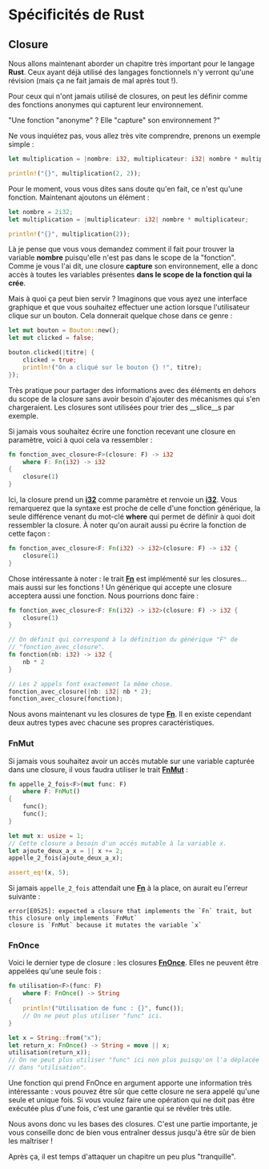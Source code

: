 # Spécificités de Rust

## Closure

Nous allons maintenant aborder un chapitre très important pour le langage __Rust__. Ceux ayant déjà utilisé des langages fonctionnels n'y verront qu'une révision (mais ça ne fait jamais de mal après tout !).

Pour ceux qui n'ont jamais utilisé de closures, on peut les définir comme des fonctions anonymes qui capturent leur environnement.

"Une fonction "anonyme" ? Elle "capture" son environnement ?"

Ne vous inquiétez pas, vous allez très vite comprendre, prenons un exemple simple :

```Rust
let multiplication = |nombre: i32, multiplicateur: i32| nombre * multiplicateur;

println!("{}", multiplication(2, 2));
```

Pour le moment, vous vous dites sans doute qu'en fait, ce n'est qu'une fonction. Maintenant ajoutons un élément :

```Rust
let nombre = 2i32;
let multiplication = |multiplicateur: i32| nombre * multiplicateur;

println!("{}", multiplication(2));
```

Là je pense que vous vous demandez comment il fait pour trouver la variable __nombre__ puisqu'elle n'est pas dans le scope de la "fonction". Comme je vous l'ai dit, une closure __capture__ son environnement, elle a donc accès à toutes les variables présentes __dans le scope de la fonction qui la crée__.

Mais à quoi ça peut bien servir ? Imaginons que vous ayez une interface graphique et que vous souhaitez effectuer une action lorsque l'utilisateur clique sur un bouton. Cela donnerait quelque chose dans ce genre :

```Rust
let mut bouton = Bouton::new();
let mut clicked = false;

bouton.clicked(|titre| {
    clicked = true;
    println!("On a cliqué sur le bouton {} !", titre);
});
```

Très pratique pour partager des informations avec des éléments en dehors du scope de la closure sans avoir besoin d'ajouter des mécanismes qui s'en chargeraient. Les closures sont utilisées pour trier des __slice__s par exemple.

Si jamais vous souhaitez écrire une fonction recevant une closure en paramètre, voici à quoi cela va ressembler :

```Rust
fn fonction_avec_closure<F>(closure: F) -> i32
    where F: Fn(i32) -> i32
{
    closure(1)
}
```

Ici, la closure prend un [__i32__] comme paramètre et renvoie un [__i32__]. Vous remarquerez que la syntaxe est proche de celle d'une fonction générique, la seule différence venant du mot-clé __where__ qui permet de définir à quoi doit ressembler la closure. À noter qu'on aurait aussi pu écrire la fonction de cette façon :

```Rust
fn fonction_avec_closure<F: Fn(i32) -> i32>(closure: F) -> i32 {
    closure(1)
}
```

Chose intéressante à noter : le trait [__Fn__] est implémenté sur les closures… mais aussi sur les fonctions ! Un générique qui accepte une closure acceptera aussi une fonction. Nous pourrions donc faire :

```Rust
fn fonction_avec_closure<F: Fn(i32) -> i32>(closure: F) -> i32 {
    closure(1)
}

// On définit qui correspond à la définition du générique "F" de
// "fonction_avec_closure".
fn fonction(nb: i32) -> i32 {
    nb * 2
}

// Les 2 appels font exactement la même chose.
fonction_avec_closure(|nb: i32| nb * 2);
fonction_avec_closure(fonction);
```

Nous avons maintenant vu les closures de type [__Fn__]. Il en existe cependant deux autres types avec chacune ses propres caractéristiques.

### FnMut

Si jamais vous souhaitez avoir un accès mutable sur une variable capturée dans une closure, il vous faudra utiliser le trait [__FnMut__] :

```Rust
fn appelle_2_fois<F>(mut func: F)
    where F: FnMut()
{
    func();
    func();
}

let mut x: usize = 1;
// Cette closure a besoin d'un accès mutable à la variable x.
let ajoute_deux_a_x = || x += 2;
appelle_2_fois(ajoute_deux_a_x);

assert_eq!(x, 5);
```

Si jamais `appelle_2_fois` attendait une [__Fn__] à la place, on aurait eu l'erreur suivante :

```console
error[E0525]: expected a closure that implements the `Fn` trait, but this closure only implements `FnMut`
closure is `FnMut` because it mutates the variable `x`
```

### FnOnce

Voici le dernier type de closure : les closures [__FnOnce__]. Elles ne peuvent être appelées qu'une seule fois :

```Rust
fn utilisation<F>(func: F)
    where F: FnOnce() -> String
{
    println!("Utilisation de func : {}", func());
    // On ne peut plus utiliser "func" ici.
}

let x = String::from("x");
let return_x: FnOnce() -> String = move || x;
utilisation(return_x));
// On ne peut plus utiliser "func" ici non plus puisqu'on l'a déplacée
// dans "utilisation".
```

Une fonction qui prend FnOnce en argument apporte une information très intéressante : vous pouvez être sûr que cette closure ne sera appelé qu'une seule et unique fois. Si vous voulez faire une opération qui ne doit pas être exécutée plus d'une fois, c'est une garantie qui se révéler très utile.

Nous avons donc vu les bases des closures. C'est une partie importante, je vous conseille donc de bien vous entraîner dessus jusqu'à être sûr de bien les maîtriser !

Après ça, il est temps d'attaquer un chapitre un peu plus "tranquille".

[__i32__]: https://doc.rust-lang.org/stable/std/primitive.i32.html
[__Vec__]: https://doc.rust-lang.org/stable/std/vec/struct.Vec.html
[__Fn__]: https://doc.rust-lang.org/stable/std/ops/trait.Fn.html
[__FnMut__]: https://doc.rust-lang.org/stable/std/ops/trait.FnMut.html
[__FnOnce__]: https://doc.rust-lang.org/stable/std/ops/trait.FnOnce.html
